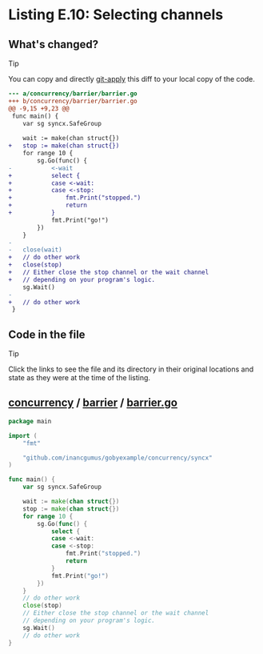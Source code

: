 # Listing E.10: Selecting channels

## What's changed?

> [!TIP]
> You can copy and directly [git-apply](https://tldr.inbrowser.app/pages/common/git-apply) this diff to your local copy of the code.

```diff
--- a/concurrency/barrier/barrier.go
+++ b/concurrency/barrier/barrier.go
@@ -9,15 +9,23 @@
 func main() {
 	var sg syncx.SafeGroup
 
 	wait := make(chan struct{})
+	stop := make(chan struct{})
 	for range 10 {
 		sg.Go(func() {
-			<-wait
+			select {
+			case <-wait:
+			case <-stop:
+				fmt.Print("stopped.")
+				return
+			}
 			fmt.Print("go!")
 		})
 	}
-
-	close(wait)
+	// do other work
+	close(stop)
+	// Either close the stop channel or the wait channel
+	// depending on your program's logic.
 	sg.Wait()
-
+	// do other work
 }

```
## Code in the file

> [!TIP]
> Click the links to see the file and its directory in their original locations and state as they were at the time of the listing.

## [concurrency](https://github.com/inancgumus/gobyexample/blob/c437e252b94a6154d29d0aa9ada8fae520accdd1/concurrency) / [barrier](https://github.com/inancgumus/gobyexample/blob/c437e252b94a6154d29d0aa9ada8fae520accdd1/concurrency/barrier) / [barrier.go](https://github.com/inancgumus/gobyexample/blob/c437e252b94a6154d29d0aa9ada8fae520accdd1/concurrency/barrier/barrier.go)

```go
package main

import (
	"fmt"

	"github.com/inancgumus/gobyexample/concurrency/syncx"
)

func main() {
	var sg syncx.SafeGroup

	wait := make(chan struct{})
	stop := make(chan struct{})
	for range 10 {
		sg.Go(func() {
			select {
			case <-wait:
			case <-stop:
				fmt.Print("stopped.")
				return
			}
			fmt.Print("go!")
		})
	}
	// do other work
	close(stop)
	// Either close the stop channel or the wait channel
	// depending on your program's logic.
	sg.Wait()
	// do other work
}
```

